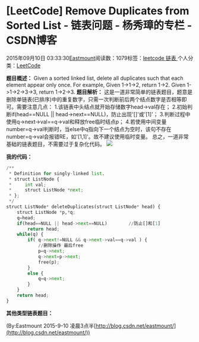 
# [LeetCode] Remove Duplicates from Sorted List - 链表问题 - 杨秀璋的专栏 - CSDN博客

2015年09月10日 03:33:30[Eastmount](https://me.csdn.net/Eastmount)阅读数：1079标签：[leetcode																](https://so.csdn.net/so/search/s.do?q=leetcode&t=blog)[链表																](https://so.csdn.net/so/search/s.do?q=链表&t=blog)[
							](https://so.csdn.net/so/search/s.do?q=leetcode&t=blog)个人分类：[LeetCode																](https://blog.csdn.net/Eastmount/article/category/5798209)



**题目概述：**
Given a sorted linked list, delete all duplicates such that each element appear only once.
For example,
Given 1->1->2, return 1->2.
Given 1->1->2->3->3, return 1->2->3.
**题目解析：**
这是一道非常简单的链表题目，题意是删除单链表(已排序)中的重复数字，只需一次判断前后两个结点数字是否相等即可。需要注意几点：
1.该链表中头结点就开始存储数字head->val存在；
2.初始判断if(head==NULL || head->next==NULL)，防止出现'[]'或'[1]'；
3.判断过程中使用q->next->val==q->val和释放free临时结点p；
4.若使用中间变量number=q->val判断时，当else中q指向下一个结点为空时，该句不存在number=q->val会报错RE，如'[1,1]'。故不建议使用临时变量。
总之，一道非常基础的链表题目，不需要过于复杂化代码。
![](https://img-blog.csdn.net/20150910033034297)

**我的代码：**

```python
/**
 * Definition for singly-linked list.
 * struct ListNode {
 *     int val;
 *     struct ListNode *next;
 * };
 */
struct ListNode* deleteDuplicates(struct ListNode* head) {
    struct ListNode *p,*q;
    q=head;
    if(head==NULL || head->next==NULL)        //防止[]和[1]
        return head;
    while(q) {
        if( q->next!=NULL && q->next->val==q->val ) {
            //删除操作 最后free
            p=q->next;
            q->next=p->next;
            free(p);
        }
        else {
            q=q->next;
        }
    }
    return head;
}
```
**其他类型链表题目：**

(By:Eastmount 2015-9-10 凌晨3点半[http://blog.csdn.net/eastmount/](http://blog.csdn.net/eastmount/))


